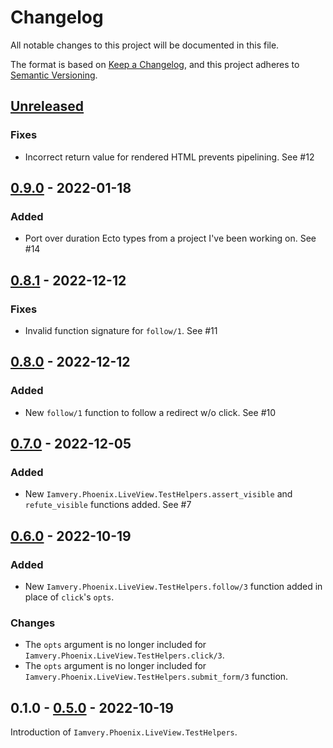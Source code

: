 # Changelog
All notable changes to this project will be documented in this file.

The format is based on [Keep a Changelog](https://keepachangelog.com/en/1.0.0/),
and this project adheres to [Semantic Versioning](https://semver.org/spec/v2.0.0.html).

## [Unreleased]

### Fixes
- Incorrect return value for rendered HTML prevents pipelining. See #12

## [0.9.0] - 2022-01-18

### Added
- Port over duration Ecto types from a project I've been working on. See #14

## [0.8.1] - 2022-12-12

### Fixes
- Invalid function signature for `follow/1`. See #11

## [0.8.0] - 2022-12-12

### Added
- New `follow/1` function to follow a redirect w/o click. See #10

## [0.7.0] - 2022-12-05

### Added
- New `Iamvery.Phoenix.LiveView.TestHelpers.assert_visible` and `refute_visible` functions added. See #7

## [0.6.0] - 2022-10-19

### Added
- New `Iamvery.Phoenix.LiveView.TestHelpers.follow/3` function added in place of `click`'s `opts`.

### Changes
- The `opts` argument is no longer included for `Iamvery.Phoenix.LiveView.TestHelpers.click/3`.
- The `opts` argument is no longer included for `Iamvery.Phoenix.LiveView.TestHelpers.submit_form/3` function.

## 0.1.0 - [0.5.0] - 2022-10-19
Introduction of `Iamvery.Phoenix.LiveView.TestHelpers`.

[Unreleased]: https://github.com/iamvery/iamvery-elixir/compare/v0.9.0...HEAD
[0.9.0]: https://github.com/iamvery/iamvery-elixir/compare/v0.8.1...v0.9.0
[0.8.1]: https://github.com/iamvery/iamvery-elixir/compare/v0.8.0...v0.8.1
[0.8.0]: https://github.com/iamvery/iamvery-elixir/compare/v0.7.0...v0.8.0
[0.7.0]: https://github.com/iamvery/iamvery-elixir/compare/v0.6.0...v0.7.0
[0.6.0]: https://github.com/iamvery/iamvery-elixir/compare/v0.5.0...v0.6.0
[0.5.0]: https://github.com/iamvery/iamvery-elixir/releases/tag/v0.5.0
